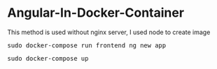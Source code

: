 # Angular-In-Docker-Container
This method is used without nginx server, I used node to create image

<pre>sudo docker-compose run frontend ng new app</pre>

<pre>sudo docker-compose up</pre>
